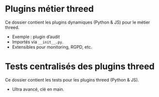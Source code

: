 # Plugins métier threed

Ce dossier contient les plugins dynamiques (Python & JS) pour le métier threed.

- Exemple : plugin d’audit
- Importés via `__init__.py`.
- Extensibles pour monitoring, RGPD, etc.

# Tests centralisés des plugins threed

Ce dossier contient les tests pour les plugins threed (Python & JS).
- Ultra avancé, clé en main.
